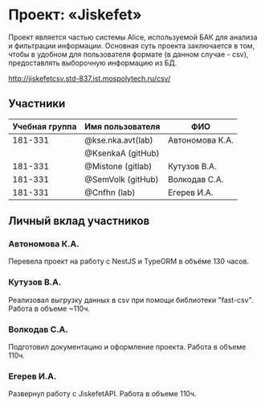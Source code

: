 # Проект: «Jiskefet»

Проект является частью системы Alice, используемой БАК для анализа и фильтрации информации.
Основная суть проекта заключается в том, чтобы в удобном для пользователя формате (в данном случае - csv), предоставлять выборочную информацию из БД.

http://jiskefetcsv.std-837.ist.mospolytech.ru/csv/

## Участники

| Учебная группа | Имя пользователя | ФИО                      |
|----------------|------------------|--------------------------|
| 181-331        | @kse.nka.avt(lab)| Автономова К.А.          |
|                | @KsenkaA (gitHub)|                          |
| 181-331        | @Mistone (gitlab)| Кутузов В.А.             |
| 181-331        | @SemVolk (gitHub)| Волкодав С.А.            |
| 181-331        | @Cnfhn (lab)     | Егерев И.А.              |

## Личный вклад участников

### Автономова К.А.

Перевела проект на работу с NestJS и TypeORM в объёме 130 часов.

### Кутузов В.А.

Реализовал выгрузку данных в csv при помощи библиотеки "fast-csv". Работа в объеме ~110ч. 

### Волкодав С.А.

Подготовил документацию и оформление проекта. Работа в объеме 110ч.

### Егерев И.А.

Развернул работу с JiskefetAPI. Работа в объеме 110ч.
